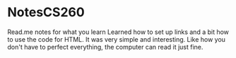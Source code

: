 # NotesCS260
Read.me notes for what you learn
Learned how to set up links and a bit how to use the code for HTML. It was very simple and interesting. Like how you don't have to perfect everything, the computer can read it just fine.
